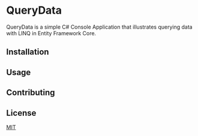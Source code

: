 # QueryData

QueryData is a simple C# Console Application that illustrates querying data with LINQ in Entity Framework Core.

## Installation



## Usage


## Contributing


## License
[MIT](https://choosealicense.com/licenses/mit/)